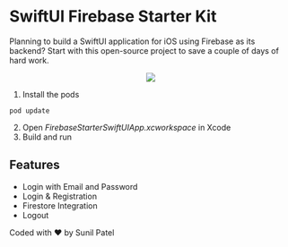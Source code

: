 # SwiftUI Firebase Starter Kit

Planning to build a SwiftUI application for iOS using Firebase as its backend? Start with this open-source project to save a couple of days of hard work.
<center>
<a href="https://www.iosapptemplates.com/templates/swiftui-firebase"><img src="https://www.iosapptemplates.com/wp-content/uploads/2020/10/Screen-Shot-2020-10-15-at-5.02.44-PM.png" /></a>
</center>


1. Install the pods
```
pod update
```
2. Open *FirebaseStarterSwiftUIApp.xcworkspace* in Xcode
3. Build and run

## Features
- Login with Email and Password
- Login & Registration
- Firestore Integration
- Logout

Coded with ❤️️  by Sunil Patel

